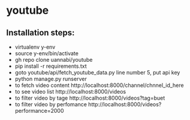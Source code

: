 # youtube
## Installation steps:
  - virtualenv y-env 
  - source y-env/bin/activate
  - gh repo clone uannabi/youtube 
  - pip install -r requirements.txt
  - goto youtube/api/fetch_youtube_data.py line number 5, put api key
  - python manage.py runserver 
  - to fetch video content http://localhost:8000/channel/chnnel_id_here
  - to see video list http://localhost:8000/videos
  - to filter video by tage http://localhost:8000/videos?tag=buet
  - to filter video by perfomance http://localhost:8000/videos?performance=2000

